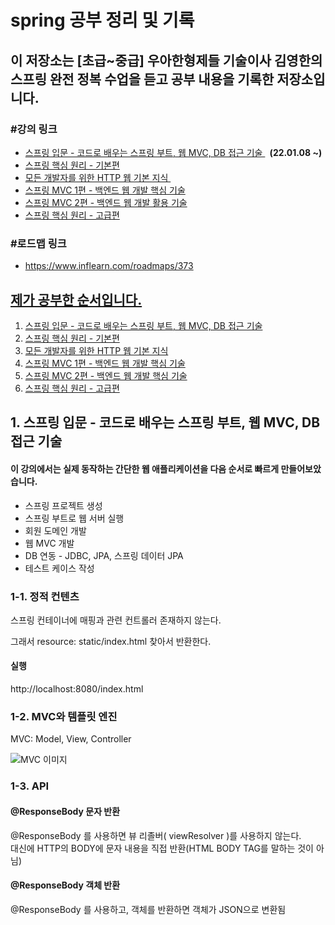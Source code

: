 # spring 공부 정리 및 기록
<h2>이 저장소는 [초급~중급] 우아한형제들 기술이사 김영한의 스프링 완전 정복 수업을 듣고 공부 내용을 기록한 저장소입니다.</h2>
<h3>#강의 링크</h3>
<ul>
<li><span style="color: #0075ff;"><a href="https://www.inflearn.com/course/%EC%8A%A4%ED%94%84%EB%A7%81-%EC%9E%85%EB%AC%B8-%EC%8A%A4%ED%94%84%EB%A7%81%EB%B6%80%ED%8A%B8" target="_blank" rel="noopener noreferrer">스프링 입문 - 코드로 배우는 스프링 부트, 웹 MVC, DB 접근 기술&nbsp;</a></span> <strong>&nbsp;(22.01.08 ~)</strong></li>
<li><span style="color: #0075ff;"><a href="https://www.inflearn.com/course/%EC%8A%A4%ED%94%84%EB%A7%81-%ED%95%B5%EC%8B%AC-%EC%9B%90%EB%A6%AC-%EA%B8%B0%EB%B3%B8%ED%8E%B8" target="_blank" rel="noopener noreferrer">스프링 핵심 원리 - 기본편</a></span></li>
<li><span style="color: #0075ff;"><a href="https://www.inflearn.com/course/http-%EC%9B%B9-%EB%84%A4%ED%8A%B8%EC%9B%8C%ED%81%AC" target="_blank" rel="noopener noreferrer">모든 개발자를 위한 HTTP 웹 기본 지식&nbsp;</a></span></li>
<li><span style="color: #0075ff;"><a href="https://www.inflearn.com/course/%EC%8A%A4%ED%94%84%EB%A7%81-mvc-1" target="_blank" rel="noopener">스프링 MVC 1편 - 백엔드 웹 개발 핵심 기술</a></span></li>
<li><span style="color: #0075ff;"><a href="https://www.inflearn.com/course/%EC%8A%A4%ED%94%84%EB%A7%81-mvc-2" target="_blank" rel="noopener">스프링 MVC 2편 - 백엔드 웹 개발 활용 기술</a></span></li>
<li><span style="color: #0075ff;"><a href="https://www.inflearn.com/course/%EC%8A%A4%ED%94%84%EB%A7%81-%ED%95%B5%EC%8B%AC-%EC%9B%90%EB%A6%AC-%EA%B3%A0%EA%B8%89%ED%8E%B8" target="_blank" rel="noopener">스프링 핵심 원리 - 고급편</a></span></li>
</ul>
<h3>#로드맵 링크</h3>
<ul><li><a href="https://www.inflearn.com/roadmaps/373" target="_blank" title="로드맵 링크 새창 열기">https://www.inflearn.com/roadmaps/373</li></ul>

## 제가 공부한 순서입니다.
1. [스프링 입문 - 코드로 배우는 스프링 부트, 웹 MVC, DB 접근 기술](#spring-introduction)
2. [스프링 핵심 원리 - 기본편](#spring-main-principle)
3. [모든 개발자를 위한 HTTP 웹 기본 지식](#for-all-devleop-http-intel)
4. [스프링 MVC 1편 - 백엔드 웹 개발 핵심 기술](#spring-mvc-backend-1)
5. [스프링 MVC 2편 - 백엔드 웹 개발 핵심 기술](#spring-mvc-backend-2)
6. [스프링 핵심 원리 - 고급편](#example)

<a name="spring-introduction"></a>
<h2>1. 스프링 입문 - 코드로 배우는 스프링 부트, 웹 MVC, DB 접근 기술</h2>
<h4>이 강의에서는 실제 동작하는 간단한 웹 애플리케이션을 다음 순서로 빠르게 만들어보았습니다.</h4>
<ul>
<li>스프링 프로젝트 생성</li>
<li>스프링 부트로 웹 서버 실행</li>
<li>회원 도메인 개발</li>
<li>웹 MVC 개발</li>
<li>DB 연동 - JDBC, JPA, 스프링 데이터 JPA</li>
<li>테스트 케이스 작성</li>
</ul>
<h3>1-1. 정적 컨텐츠</h3>
<p>스프링 컨테이너에 매핑과 관련 컨트롤러 존재하지 않는다.</p>
<p>그래서 resource: static/index.html 찾아서 반환한다.</p>
<h4>실행</h4>
<p>http://localhost:8080/index.html</p>
<h3>1-2. MVC와 템플릿 엔진</h3>
<p>MVC: Model, View, Controller</p>
<p><img src="https://user-images.githubusercontent.com/64995062/148678681-dc08d789-0234-43a8-8f8b-3c4f4463f925.png" alt="MVC 이미지"></p>
<h3>1-3. API</h3>
<h4>@ResponseBody 문자 반환</h4>
<p>@ResponseBody 를 사용하면 뷰 리졸버( viewResolver )를 사용하지 않는다.<br>
대신에 HTTP의 BODY에 문자 내용을 직접 반환(HTML BODY TAG를 말하는 것이 아님)</p>
<h4>@ResponseBody 객체 반환</h4>
@ResponseBody 를 사용하고, 객체를 반환하면 객체가 JSON으로 변환됨
